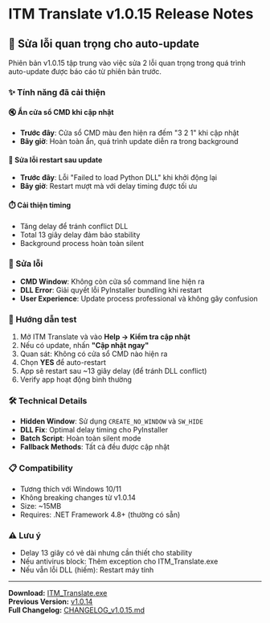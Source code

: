 # ITM Translate v1.0.15 Release Notes

## 🎉 Sửa lỗi quan trọng cho auto-update

Phiên bản v1.0.15 tập trung vào việc sửa 2 lỗi quan trọng trong quá trình auto-update được báo cáo từ phiên bản trước.

### ✨ Tính năng đã cải thiện

#### 🔇 Ẩn cửa sổ CMD khi cập nhật
- **Trước đây**: Cửa sổ CMD màu đen hiện ra đếm "3 2 1" khi cập nhật
- **Bây giờ**: Hoàn toàn ẩn, quá trình update diễn ra trong background

#### 🚀 Sửa lỗi restart sau update
- **Trước đây**: Lỗi "Failed to load Python DLL" khi khởi động lại
- **Bây giờ**: Restart mượt mà với delay timing được tối ưu

#### ⏱️ Cải thiện timing
- Tăng delay để tránh conflict DLL
- Total 13 giây delay đảm bảo stability
- Background process hoàn toàn silent

### 🔧 Sửa lỗi

- **CMD Window**: Không còn cửa sổ command line hiện ra
- **DLL Error**: Giải quyết lỗi PyInstaller bundling khi restart
- **User Experience**: Update process professional và không gây confusion

### 📱 Hướng dẫn test

1. Mở ITM Translate và vào **Help → Kiểm tra cập nhật**
2. Nếu có update, nhấn **"Cập nhật ngay"**
3. Quan sát: Không có cửa sổ CMD nào hiện ra
4. Chọn **YES** để auto-restart
5. App sẽ restart sau ~13 giây delay (để tránh DLL conflict)
6. Verify app hoạt động bình thường

### 🛠️ Technical Details

- **Hidden Window**: Sử dụng `CREATE_NO_WINDOW` và `SW_HIDE`
- **DLL Fix**: Optimal delay timing cho PyInstaller
- **Batch Script**: Hoàn toàn silent mode
- **Fallback Methods**: Tất cả đều được cập nhật

### 📋 Compatibility

- Tương thích với Windows 10/11
- Không breaking changes từ v1.0.14
- Size: ~15MB
- Requires: .NET Framework 4.8+ (thường có sẵn)

### ⚠️ Lưu ý

- Delay 13 giây có vẻ dài nhưng cần thiết cho stability
- Nếu antivirus block: Thêm exception cho ITM_Translate.exe
- Nếu vẫn lỗi DLL (hiếm): Restart máy tính

---

**Download:** [ITM_Translate.exe](link-to-release)  
**Previous Version:** [v1.0.14](link-to-v1.0.14)  
**Full Changelog:** [CHANGELOG_v1.0.15.md](CHANGELOG_v1.0.15.md)
